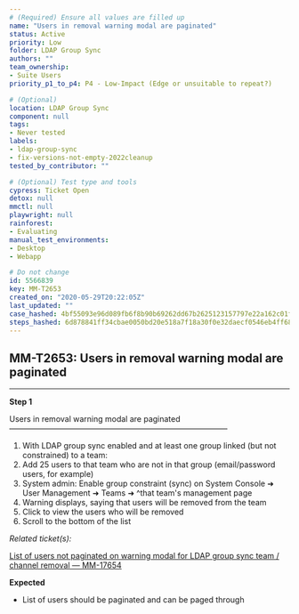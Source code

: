 ```yaml
---
# (Required) Ensure all values are filled up
name: "Users in removal warning modal are paginated"
status: Active
priority: Low
folder: LDAP Group Sync
authors: ""
team_ownership:
- Suite Users
priority_p1_to_p4: P4 - Low-Impact (Edge or unsuitable to repeat?)

# (Optional)
location: LDAP Group Sync
component: null
tags:
- Never tested
labels:
- ldap-group-sync
- fix-versions-not-empty-2022cleanup
tested_by_contributor: ""

# (Optional) Test type and tools
cypress: Ticket Open
detox: null
mmctl: null
playwright: null
rainforest:
- Evaluating
manual_test_environments:
- Desktop
- Webapp

# Do not change
id: 5566839
key: MM-T2653
created_on: "2020-05-29T20:22:05Z"
last_updated: ""
case_hashed: 4bf55093e96d089fb6f8b90b69262dd67b2625123157797e22a162c01f1710f4a3c5ff7b9ccaf5b391ebee4b2f7c27d4
steps_hashed: 6d878841ff34cbae0050bd20e518a7f18a30f0e32daecf0546eb4ff68aeaa6e73eec0763a552370d33de39ee49131ff9
---
```


<!-- (Auto-generated) Based on frontmatter's "key" and "name" -->

## MM-T2653: Users in removal warning modal are paginated

---

**Step 1**

Users in removal warning modal are paginated\
————————————————————————————

1. With LDAP group sync enabled and at least one group linked (but not constrained) to a team:
2. Add 25 users to that team who are not in that group (email/password users, for example)
3. System admin: Enable group constraint (sync) on System Console ➜ User Management ➜ Teams ➜ ^that team's management page
4. Warning displays, saying that users will be removed from the team
5. Click to view the users who will be removed
6. Scroll to the bottom of the list

_Related ticket(s):_

[List of users not paginated on warning modal for LDAP group sync team / channel removal — MM-17654](https://mattermost.atlassian.net/browse/MM-17654)

**Expected**

- List of users should be paginated and can be paged through
